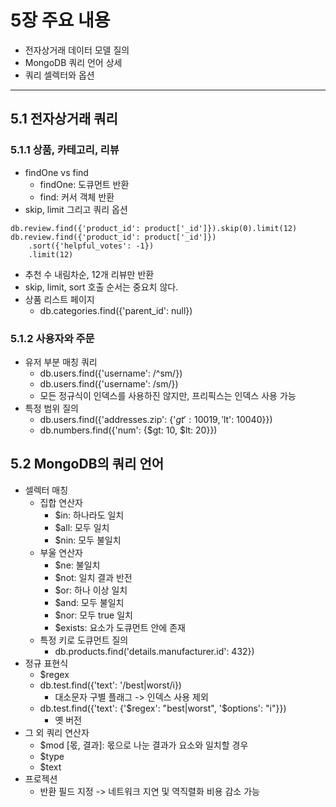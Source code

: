 # 5장 주요 내용
- 전자상거래 데이터 모델 질의
- MongoDB 쿼리 언어 상세
- 쿼리 셀렉터와 옵션

---

## 5.1 전자상거래 쿼리

### 5.1.1 상품, 카테고리, 리뷰
- findOne vs find
  - findOne: 도큐먼트 반환
  - find: 커서 객체 반환
- skip, limit 그리고 쿼리 옵션
```mongodb-json
db.review.find({'product_id': product['_id']}).skip(0).limit(12)
db.review.find({'product_id': product['_id']})
    .sort({'helpful_votes': -1})
    .limit(12)
```
- 추천 수 내림차순, 12개 리뷰만 반환
- skip, limit, sort 호출 순서는 중요치 않다.
- 상품 리스트 페이지
  - db.categories.find({'parent_id': null})

### 5.1.2 사용자와 주문
- 유저 부분 매칭 쿼리
  - db.users.find({'username': /^sm/})
  - db.users.find({'username': /sm/})
  - 모든 정규식이 인덱스를 사용하진 않지만, 프리픽스는 인덱스 사용 가능
- 특정 범위 질의
  - db.users.find({'addresses.zip': {'$gt': 10019, '$lt': 10040}})
  - db.numbers.find({'num': {$gt: 10, $lt: 20}})

## 5.2 MongoDB의 쿼리 언어
- 셀렉터 매칭
  - 집합 연산자
    - $in: 하나라도 일치
    - $all: 모두 일치
    - $nin: 모두 불일치
  - 부울 연산자
    - $ne: 불일치
    - $not: 일치 결과 반전
    - $or: 하나 이상 일치
    - $and: 모두 불일치
    - $nor: 모두 true 일치
    - $exists: 요소가 도큐먼트 안에 존재
  - 특정 키로 도큐먼트 질의
    - db.products.find('details.manufacturer.id': 432})
- 정규 표현식
  - $regex
  - db.test.find({'text': '/best|worst/i})
    - 대소문자 구별 플래그 -> 인덱스 사용 제외
  - db.test.find({'text': {'$regex': "best|worst", '$options': "i"}})
    - 옛 버전
- 그 외 쿼리 연산자
  - $mod [몫, 결과]: 몫으로 나눈 결과가 요소와 일치할 경우 
  - $type
  - $text
- 프로젝션
  - 반환 필드 지정 -> 네트워크 지연 및 역직렬화 비용 감소 가능